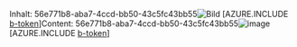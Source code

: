 <span data-ttu-id="3cdf5-101">Inhalt: 56e771b8-aba7-4ccd-bb50-43c5fc43bb55![Bild](c5d362c8-1043-4e17-a02d-0b2c040d9b73.png)
[AZURE.INCLUDE [b-token](c0d38f3d-ca08-4ea2-ba20-6ab68f6d2f44.md)]</span><span class="sxs-lookup"><span data-stu-id="3cdf5-101">Content: 56e771b8-aba7-4ccd-bb50-43c5fc43bb55![image](c5d362c8-1043-4e17-a02d-0b2c040d9b73.png)
[AZURE.INCLUDE [b-token](c0d38f3d-ca08-4ea2-ba20-6ab68f6d2f44.md)]</span></span>
